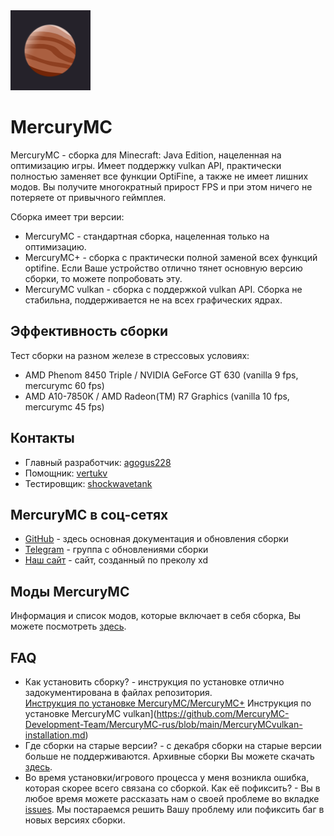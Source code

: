 <img src="icon.png" width="128">

# MercuryMC
MercuryMC - сборка для Minecraft: Java Edition, нацеленная на оптимизацию игры. Имеет поддержку vulkan API, практически полностью заменяет все функции OptiFine, а также не имеет лишних модов. Вы получите многократный прирост FPS и при этом ничего не потеряете от привычного геймплея. 

Сборка имеет три версии:
- MercuryMC - стандартная сборка, нацеленная только на оптимизацию. 
- MercuryMC+ - сборка с практически полной заменой всех функций optifine. Если Ваше устройство отлично тянет основную версию сборки, то можете попробовать эту.
- MercuryMC vulkan - сборка с поддержкой vulkan API. Сборка не стабильна, поддерживается не на всех графических ядрах.

## Эффективность сборки
 Тест сборки на разном железе в стрессовых условиях:
 - AMD Phenom 8450 Triple / NVIDIA GeForce GT 630 (vanilla 9 fps, mercurymc 60 fps)
 - AMD A10-7850K / AMD Radeon(TM) R7 Graphics (vanilla 10 fps, mercurymc 45 fps)

## Контакты
- Главный разработчик: [agogus228](https:/t.me/agogus228)
- Помощник: [vertukv](https:/t.me/vertukv)
- Тестировщик: [shockwavetank](https:/t.me/shockwave0tank)

## MercuryMC в соц-сетях
- [GitHub](https://github.com/MercuryMC-Development-Team/MercuryMC-rus) - здесь основная документация и обновления сборки
- [Telegram](https://t.me/MercuryMC_updates) - группа с обновлениями сборки
- [Наш сайт](https://www.mercurymc.ml/) - сайт, созданный по преколу xd

## Моды MercuryMC
Информация и список модов, которые включает в себя сборка, Вы можете посмотреть [здесь](https://github.com/MercuryMC-Development-Team/MercuryMC-rus/blob/main/mods.md).

## FAQ
 - Как установить сборку? - инструкция по установке отлично задокументирована в файлах репозитория.                                                         
[Инструкция по установке MercuryMC/MercuryMC+](https://github.com/MercuryMC-Development-Team/MercuryMC-rus/blob/main/MercuryMC-installation.md)
Инструкция по установке MercuryMC vulkan](https://github.com/MercuryMC-Development-Team/MercuryMC-rus/blob/main/MercuryMCvulkan-installation.md)
 - Где сборки на старые версии? - с декабря сборки на старые версии больше не поддерживаются. Архивные сборки Вы можете скачать [здесь](https://github.com/MercuryMC-Development-Team/MercuryMC-rus/releases/tag/v5.1.0).
 - Во время установки/игрового процесса у меня возникла ошибка, которая скорее всего связана со сборкой. Как её пофиксить? - Вы в любое время можете рассказать нам о своей проблеме во вкладке [issues](https://github.com/MercuryMC-Development-Team/MercuryMC-rus/issues). Мы постараемся решить Вашу проблему или пофиксить баг в новых версиях сборки.
